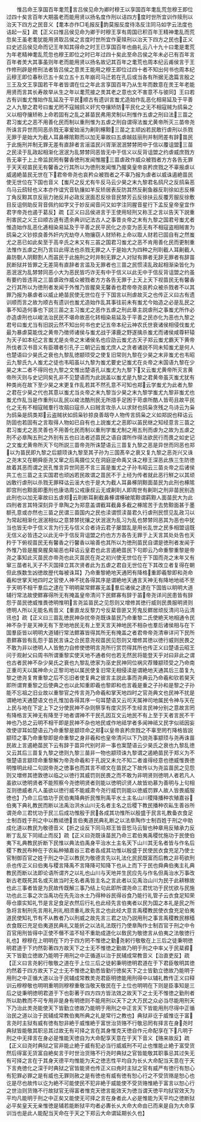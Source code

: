 <!-- { "loadSidebar": true } -->
　　惟吕命王享国百年耄荒言吕侯见命为卿时穆王以享国百年耄乱荒忽穆王即位过四十矣言百年大期虽老而能用贤以扬名度作刑以诘四方度时世所宜训作赎刑以治天下四方之民音义【耄本亦作□毛报反韵莫报反度待洛反注同马如字云法度也诘起一反】疏【正义曰惟吕侯见命为卿于时穆王享有周国已积百年王精神耄乱而荒忽矣王虽老耄犹能用贤取吕侯之言度时世所宜作夏赎刑以治天下四方之民也正义曰史述吕侯见命而记王年知其得命之时王已享国百年也曲礼云八十九十曰耄是耄荒为年老精神耄乱荒忽也穆王即位之时已年过四十矣此至命吕侯之年未必已有百年言百年者羙大其事虽则年老而能用贤以扬名故记其百年之耄荒也周本纪云甫侯言于王作修刑辟是修刑法者皆吕侯之意羙王能用之穆王即位过四十者不知出何书也周本纪云穆王即位春秋已五十矣立五十五年崩司马迁若在孔后或当各有所据无逸篇言殷之三王及文王享国若干年者皆谓在位之年此言享国百年乃从生年而数意在羙王年老能用贤而言其长寿故举从生之年以耄荒接之羙其老之意也文不害意不与彼同】王曰若古有训蚩尤惟始作乱延及于平民顺古有遗训言蚩尤造始作乱恶化相易延及于平善之人九黎之君号曰蚩尤罔不寇贼鸱义奸宄夺攘矫防平民化之无不相寇贼为鸱枭之义以相夺攘矫称上命若固有之乱之甚苗民弗用灵制以刑惟作五虐之刑曰法三苗之君习蚩尤之恶不用善化民而制以重刑惟为五虐之刑自谓得法蚩尤黄帝所灭三苗帝尧所诛言异世而同恶杀戮无辜爰始滛为劓刵椓黥三苗之主顽凶若民敢行虐刑以杀戮无罪于是始大为截人耳鼻椓隂黥而以加无辜故曰五虐越兹丽刑并制罔差有辞苗民于此施刑并制无罪无差有直辞者言滛滥民兴胥渐泯泯棼棼罔中于信以覆诅盟三苗之民渎于乱政起相渐化泯泯为乱棼棼同恶皆无中于信义以反背诅盟之约虐威庶戮方告无辜于上上帝监民罔有馨香徳刑发闻惟腥三苗虐政作威众被戮者方方各告无罪于天天视苗民无有馨香之行其所以为徳刑发闻惟乃腥臭皇帝哀矜庶戮之不辜报虐以威遏絶苗民无世在下君帝帝尧也哀矜众被戮者之不辜乃报为虐者以威诛遏絶苗民使无世位在下国也音义【蚩尺之反尤有牛反马云少昊之末九黎君名鸱尺之反鸱枭恶鸟马云鸱轻也义本亦作谊宄音轨攘如羊反矫居表反防其然反劓鱼器反刵徐如志反椓丁角反黥其京反丽力驰反并必政反泯面忍反徐音民棼芳云反徐扶云反覆芳服反徐敷目反诅侧助反背音佩约如字又于妙反闻音问又如字注同腥音星行下孟反皇帝皇宜作君字帝尧也遏于葛反】疏【正义曰吕侯进言于王使用轻刑又称王之言以告天下説重刑害民之义王曰顺古道有遗余典训记法古人之事昔炎帝之末有九黎之国君号蚩尤者惟造始作乱恶化逓相染易延及于平善之民平民化之亦变为恶无有不相寇盗相贼害为鸱枭之义钞掠良善外奸内宄劫夺人物攘窃人财矫称上命以取人财若已固自有之然蚩尤之恶已如此矣至于高辛氏之末又有三苖之国君习蚩尤之恶不肯用善化民而更制重法惟作五虐之刑乃言曰此得法也杀戮无罪之人于是始大为四种之刑刵截人耳劓截人鼻防劅人阴黥割人而苖民于此施刑之时并制无罪之人对狱有罪者无辞无罪者有辞苗民断狱并皆罪之无差简有直辞者言滥及无罪者也三苗之民惯渎乱政起相渐染皆化为恶泯泯为乱棼棼同恶小大为恶民皆巧诈无有中于信义以此无中于信反背诅盟之约虽有要约皆违背之三苗虐政作威众被戮者方方各告无罪于上天上天下视苗民无有馨香之行其所以为徳刑者发闻于外惟乃皆腥臭无馨香也君帝帝尧哀矜众被杀戮者不以其罪乃报为暴虐者以威止絶苗民使无世位在于下国言以刑虐故灭之也传正义曰古有遗训顺而言之故为顺古有遗训也蚩尤造始作乱其事往前未有蚩尤今始造之必是乱民之事不知造何事也下説三苖之主习蚩尤之恶作五虐之刑此章主説虐刑之事蚩尤所作必亦造虐刑也以峻法治民民不堪命故恶化转相染易延及于平善之民亦化为恶也九黎之君号曰蚩尤当有旧説云然不知出何书也史记五帝本纪云神农氏世衰诸侯相侵伐蚩尤最为暴虐莫能伐之黄帝乃徴师诸侯与蚩尤战于涿鹿之野遂擒杀蚩尤而诸侯咸尊轩辕为天子如本纪之言蚩尤是炎帝之末诸侯名也应劭云蚩尤古天子郑云蚩尤霸天下黄帝所伐者汉书音义有臣瓉者引孔子三朝记云蚩尤庶人之贪者诸説不同未知蚩尤是何人也楚语曰少昊氏之衰也九黎乱徳颛顼受之使复旧常则九黎在少昊之末非蚩尤也韦昭云九黎氏九人蚩尤之徒也韦昭虽以九黎为蚩尤要史记蚩尤在炎帝之末国语九黎在少昊之末二者不得同也九黎之文惟出楚语孔以蚩尤为九黎下又云蚩尤黄帝所灭言黄帝所灭则与史记同矣孔非不见楚语而为此説盖以蚩尤是九黎之君黄帝虽灭蚩尤犹有种类尚在故下至少昊之末更复作乱若其不然孔意不可知也郑云学蚩尤为此者九黎之君在少昊之代也其意以蚩尤当炎帝之末九黎当少昊之末九黎学蚩尤九黎非蚩尤也蚩尤作乱当是作重刑以乱民以峻法酷刑民无所措手足困于苛虐所酷人皆苟且故平民化之无有不相寇贼羣行攻刼曰寇杀人曰贼言攻杀人以求财也鸱枭贪残之鸟诗云为枭为鸱枭是鸱类郑云盗贼状如鸱枭钞掠良善刼夺人物传言鸱枭之义如郑説也释诂云防固也若固有之言取得人物如已自有也上説蚩尤之恶即以苖民继之知经意言三苗之君习蚩尤之恶灵善也不用善化民而制以重刑学蚩尤制之用五刑而虐为之故为五虐之刑不必臯陶五刑之外别有五也曰法者述苗民之语自谓所作得法欲民行而畏之如史记之文蚩尤黄帝所灭下句所説三苗帝尧所诛楚语云三苗复九黎之恶是异世而同恶也郑以为苗民即九黎之后颛顼诛九黎至其子孙为三国髙辛之衰又复九黎之恶尧兴又诛之尧末又在朝舜臣尧又窜之后禹摄位又在洞庭逆命禹又诛之穆王深恶此族三生防徳故着其恶而谓之民孔惟言异世同恶不言三苖是蚩尤之子孙韦昭云三苗炎帝之后诸侯共工也三苗之主实国君也顽凶若民故谓之苗民不于上经为传者就此恶行觧之以其顽凶敢行虐刑以杀戮无罪释诂云滛大也于是大为截人耳鼻椓阴黥面苗民为此刑也椓隂即宫刑也黥面即墨刑也康诰周公戒康叔云无或劓刵人即周世有劓刵之刑非苗民别造此刑也以加无辜故曰五虐郑云刵断耳劓截鼻椓谓椓破隂黥谓羁黥人面苗民大为此四刑者言其特深刻异于臯陶之为郑意盖谓截耳截鼻多截之椓隂苦于去势黥面甚于墨额孔意或亦然也三苗之民谓三苗国内之民也渎谓惯渎苗君久行虐刑民惯见乱政习以为常起相渐化泯泯相似之意棼棼扰攘之状泯泯为乱习为乱也棼棼同恶其为恶也中犹当也皆无中于信义言为行无与信义合者诗云君子屡盟乱是用长乱世之民多相盟诅既无信义必皆违之以此无中于信反背诅盟之约也方方各告无罪于上天言其处处告也天矝于下俯视苗民无有馨香之行馨香以喻善也其所以为徳刑苗民自谓是徳刑者发闻于外惟乃皆是腥臭腥臭喻恶也释诂云皇君也此言遏絶苗民下句即云乃命重黎重黎是帝尧之事知此灭苗民亦帝尧也此灭苗民在尧之初兴使无世位在于下国而尧之末年又有窜三苗者礼天子不灭国择立其次贤者此为五虐之君自无世位在下其改立者复得在朝但此族数生凶徳故歴代每被诛耳】乃命重黎絶地天通罔有降格重即羲黎即和尧命羲和世掌天地四时之官使人神不扰各得其序是谓絶地天通言天神无有降地地祗不至于天明不相干羣后之逮在下明明棐常鳏寡无盖羣后诸侯之逮在下国皆以眀明大道辅行常法故使鳏寡得所无有掩盖皇帝清问下民鳏寡有辞于苖帝尧详问民患皆有辞怨于苗民徳威惟畏徳明惟明言尧监苗民之见怨则又增修其徳行威则民畏服明贤则徳明人所以无能名焉音义【重直龙反黎力兮反棐音匪又芳鬼反鳏居顽反清问马云清讯也】疏【正义曰三苗乱徳民神杂扰帝尧既诛苗民乃命重黎二氏使絶天地相通令民神不杂于是天神无有下至地地民无有上至天言天神地民不相杂也羣后诸侯相与在下国羣臣皆以明明大道辅行常法鳏寡皆得其所无有掩盖之者君帝帝尧清审详问下民所患鳏寡皆有乱怨于苗民言诛之合民意尧视苗民见怨则又増修其徳以徳行威则民畏之不敢为非以徳明人人皆勉力自修使徳明言尧所行赏罚得其所也传正义曰楚语云昭王问于观射父曰周书所谓重黎实使天地不通者何也若无然民将能登天乎对曰非此之谓也古者民神不杂少昊氏之衰也九黎乱徳家为巫史民神同位祸灾荐臻颛顼受之乃命南正重司天以属神命火正黎司地以属民使复旧常无相侵渎是谓絶地天通其后三苗复九黎之徳尧复育重黎之后不忘旧者使复典之彼言主説此事而尧典云乃命羲和钦若昊天即所谓育重黎之后使典之也以此知重即羲也黎即和也言羲是重之子孙和是黎之子孙能不忘祖之旧业故以重黎官之传言尧乃命羲和掌天地四时之官尧典文也民神不扰是谓絶地天通楚语文也孔惟加各得其序一句耳楚语又云司天属神司地属民令神与天在上民与地在下定上下之分使民神不杂则祭享有度灾厉不生经言民神分别之意故言罔有降格言天神无有降至于地者谓神不干民孔因互文云地民不有上至于天者言民不干神也乃总之云明不相干即是民神不杂也地民或作地祗学者多闻神祗又民字似祗因妄改使谬耳如楚语云乃命重黎是颛顼命之郑以皇帝哀矜庶戮之不辜至罔冇降格皆説颛顼之事乃命重黎即是命重黎之身非羲和也皇帝清问以下乃説尧事颛顼与尧再诛苗民故上言遏絶苗民下云有辞于苗异代别时非一事也案楚语云少昊氏之衰也九黎乱徳又云其后三苗复九黎之徳则九黎三苗非一物也颛顼诛九黎谓之遏絶苗民于郑义为不惬楚语言颛顼命重黎解为帝尧命羲和于孔説又未允不知二者谁得经意也徳威惟畏徳明惟明此经二句説帝尧之徳事也而其言不顺文在苗民之下故传以为尧监苗民之见怨则又増修其徳敦徳以临之以徳行其威罚则民畏之而不敢为非明贤则徳明人者若凡人虽欲以徳明贤者不能照察今尧徳明贤者则能以徳明识贤人故皆劝慕为善明与上句相互则徳威者凡人虽欲以徳行威不能威肃今尧行威罚则能以徳威罚罪人故人皆畏威服徳也】乃命三后恤功于民伯夷降典折民惟刑禹平水土主名山川稷降播种农殖嘉谷伯夷下典礼教民而断以法禹治洪水山川无名者主名之后稷下教民播种农畆生善谷所谓尧命三君忧功于民三后成功惟殷于民各成其功惟所以殷盛于民言礼教备衣食足士制百姓于刑之中以教祗徳言伯夷道民典礼断之以法臯陶作士制百姓于刑之中助成化道以教民为敬德音义【折之设反下同马郑王皆音悊马云智也种章用反殖承力反断丁乱反下同祗止而反】疏【正义曰尧既诛苗民乃命三君伯夷禹稷忧施功于民使伯夷下礼典教民折断下民惟以典法伯禹身平治水土主名天下山川其无名者皆与作名后稷下教民布种在于农畆种殖嘉谷三君者各成其功惟以殷盛于民使民衣食充足乃使士官制御百官之姓于刑之中正以教民为敬德言先以礼法化民民既富而后教之非苟欲刑杀也传正义曰伯夷与稷言降禹不言降降可知降下也从上而下于民也舜典伯夷主礼典教民而断以法即论语所谓齐之以礼也山川与天地并生民应先与作名但禹治水万事改新古老既死其名或灭故当时无名者禹皆主名之言此者以见禹治山川为民于此耕稼故也此三事者皆是为民故传既解三事乃结上句此即所谓尧命三君忧功于民忧欲与民施功也此三事之次当禹功在先先治水土乃得种谷民得谷食乃能行礼管子云衣食足知荣辱仓廪实知礼节是言足食足衣然后行礼也此经先言伯夷者以民为国之本礼是民之所急将言制刑先言用礼刑礼相须重礼故先言之也此经大意言禹稷教民使衣食充足伯夷道民使知礼节有不从教者乃以刑威之故先言三君之功乃説用刑之事言禹稷教民稼穑衣食既已充足伯夷道民典礼又能折之以法礼法既行乃使臯陶作士制百官于刑之中令百官用刑皆得中正使不僭不滥不轻不重助成道化以敎民为敬徳言从伯夷之法敬徳行礼也】穆穆在上明明在下灼于四方罔不惟徳之勤尧躬行敬敬在上三后之徒秉明徳明君道于下灼然彰著四方故天下之士无不惟徳之勤故乃明于刑之中率乂于民棐彛天下皆勤立徳故乃能明于用刑之中正循道以治于民辅成常教音义【治直吏反】疏【正义曰言尧躬行敬敬之道在于上位三后之徒躬秉明徳明君道在于下君臣敬明其徳灼然着于四方故天下之士无不惟徳之勤悉皆勤行徳矣天下之士皆勤立徳故乃能明于用刑之中正循大道以治于民辅成常教羙尧君臣明徳能用刑得中以辅礼教传正义曰释训云穆穆敬也明明重明则穆穆重敬当敬天敬民在于上位也明明在下则是臣事知是三后之徒秉明徳明君道于下也彰著于四方四方皆法效之故天下之士无不惟徳之勤刑者所以助教而不可专用非是身有明徳则不能用刑以天下之大万民之众必当尽能用刑天下乃治此羙尧能使天下皆勤立徳故乃能明于用刑之中正言天下皆能用刑尽得中正循治民之道以治于民辅成常教伯夷所典之礼是常行之教也】典狱非讫于威惟讫于富言尧时主狱有威有徳有恕非絶于威惟絶于富世治货赂不行敬忌罔有择言在身尧时典狱皆能敬其职忌其过故无有可择之言在其身惟克天徳自作元命配享在下凡明于刑之中无择言在身必是惟能天徳自为大命配享天意在于天下音义【赂来故反】疏【正义曰尧时典狱之官非能止絶于威有犯必当行威威刑不可止也惟能止絶于富受货然后得富无货富自絶矣言于时世治货赂不行尧时典狱之官皆能敬其职事忌其过失无有可择之言在于其身天德平均惟能为天之徳志性平均自为长乆大命配当天意在于天下言尭徳化之深于时典狱之官皆能贤也传正义曰尭时主狱之官有威严有徳行有恕心有犯罪必罪之是有威也无罪则赦之是有徳也有威有徳有恕心行之不受货赂是恕心也讫是尽也故传以讫为絶不可能使民不犯非絶于威能使不受货赂惟絶于富言以恕心行之世治则货赂不行故狱官无得富者惟克天徳言能效天为徳当谓天徳平均狱官效天为平均凡能明于刑之中正矣又能使无可择之言在身者此人必是惟能为天平均之徳断狱必平矣皇天无亲惟徳是辅若能断狱平均者必夀长乆大命大命由已而来是自为大命享训当也是此人能配当天命在于天之下郑云大命谓延期长久也】
